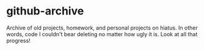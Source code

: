 # github-archive
Archive of old projects, homework, and personal projects on hiatus. In other words, code I couldn't bear deleting no matter how ugly it is. Look at all that progress!
